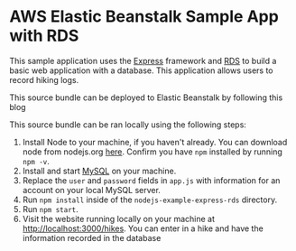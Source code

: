 # AWS Elastic Beanstalk Sample App with RDS
This sample application uses the [Express](https://expressjs.com/) framework and [RDS](https://aws.amazon.com/rds/) to build a basic web application with a database. This application allows users to record hiking logs.

This source bundle can be deployed to Elastic Beanstalk by following this blog

This source bundle can be ran locally using the following steps:
  1. Install Node to your machine, if you haven't already. You can download node from nodejs.org [here](https://nodejs.org/en/). Confirm you have `npm` installed by running `npm -v`. 
  2. Install and start [MySQL](https://dev.mysql.com/doc/mysql-installation-excerpt/5.7/en/) on your machine. 
  3. Replace the `user` and `password` fields in `app.js` with information for an account on your local MySQL server.
  4. Run `npm install` inside of the `nodejs-example-express-rds` directory.
  5. Run `npm start`.
  6. Visit the website running locally on your machine at [http://localhost:3000/hikes](http://localhost:3000/hikes). You can enter in a hike and have the information recorded in the database
